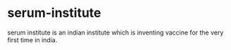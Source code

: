 # serum-institute
serum institute is an indian institute which is inventing vaccine for the very first time in india.
